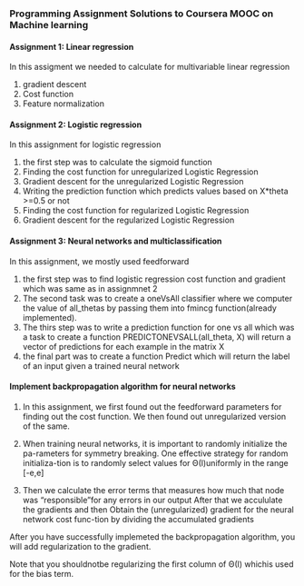 ### Programming Assignment Solutions to Coursera MOOC on Machine learning

#### Assignment 1: Linear regression

In this assigment we needed to calculate for multivariable linear regression

1) gradient descent
2) Cost function  
3) Feature normalization

#### Assignment 2: Logistic regression

In this assignment for logistic regression

1) the first step was to calculate the sigmoid function
2) Finding the cost function for unregularized Logistic Regression
3) Gradient descent for the unregularized Logistic Regression
4) Writing the prediction function which predicts values based on X*theta >=0.5 or not
5) Finding the cost function for regularized Logistic Regression
6) Gradient descent for the regularized Logistic Regression



#### Assignment 3: Neural networks and multiclassification

In this assignment, we mostly used feedforward 
1) the first step was to find logistic regression cost function and gradient which was same as in
assignmnet 2
2) The second task was to create a oneVsAll classifier where we computer the value of all_thetas by passing them into fmincg function(already implemented).
3) The thirs step was to write a prediction function for one vs all which was a task to create a function PREDICTONEVSALL(all_theta, X) will return a vector of predictions for each example in the matrix X
4) the final part was to create a function Predict which will return the label of an input given a trained neural network

#### Implement backpropagation algorithm for neural networks 

1) In this assignment, we first found out the feedforward parameters
for finding out the cost function. We then found out unregularized version of the same.

2) When training neural networks, it is important to randomly initialize the pa-rameters for symmetry breaking. One effective strategy for random initializa-tion is to randomly select values for Θ(l)uniformly in the range [-e,e]

3)  Then we calculate the error terms that measures how much that node was “responsible”for any errors in our output
After that we accululate the gradients and then Obtain the (unregularized) gradient for the neural network cost func-tion by dividing the accumulated gradients

After you have successfully implemeted the backpropagation algorithm, you will  add  regularization  to  the  gradient.

 Note that you shouldnotbe regularizing the first column of Θ(l)
whichis used for the bias term.
